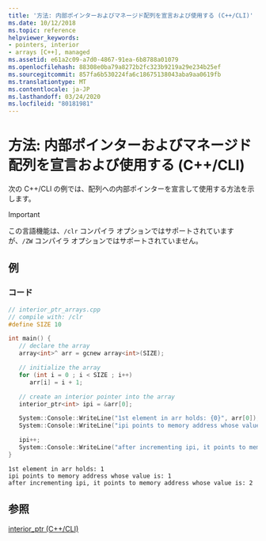 ```yaml
---
title: '方法: 内部ポインターおよびマネージド配列を宣言および使用する (C++/CLI)'
ms.date: 10/12/2018
ms.topic: reference
helpviewer_keywords:
- pointers, interior
- arrays [C++], managed
ms.assetid: e61a2c09-a7d0-4867-91ea-6b8788a01079
ms.openlocfilehash: 88308e0ba79a8272b2fc323b9219a29e234b25ef
ms.sourcegitcommit: 857fa6b530224fa6c18675138043aba9aa0619fb
ms.translationtype: MT
ms.contentlocale: ja-JP
ms.lasthandoff: 03/24/2020
ms.locfileid: "80181981"
---
```

# <a name="how-to-declare-and-use-interior-pointers-and-managed-arrays-ccli"></a>方法: 内部ポインターおよびマネージド配列を宣言および使用する (C++/CLI)

次の C++/CLI の例では、配列への内部ポインターを宣言して使用する方法を示します。

> [!IMPORTANT]
> この言語機能は、`/clr` コンパイラ オプションではサポートされていますが、`/ZW` コンパイラ オプションではサポートされていません。

## <a name="example"></a>例

### <a name="code"></a>コード

```cpp
// interior_ptr_arrays.cpp
// compile with: /clr
#define SIZE 10

int main() {
   // declare the array
   array<int>^ arr = gcnew array<int>(SIZE);

   // initialize the array
   for (int i = 0 ; i < SIZE ; i++)
      arr[i] = i + 1;

   // create an interior pointer into the array
   interior_ptr<int> ipi = &arr[0];

   System::Console::WriteLine("1st element in arr holds: {0}", arr[0]);
   System::Console::WriteLine("ipi points to memory address whose value is: {0}", *ipi);

   ipi++;
   System::Console::WriteLine("after incrementing ipi, it points to memory address whose value is: {0}", *ipi);
}
```

```Output
1st element in arr holds: 1
ipi points to memory address whose value is: 1
after incrementing ipi, it points to memory address whose value is: 2
```

## <a name="see-also"></a>参照

[interior_ptr (C++/CLI)](interior-ptr-cpp-cli.md)
